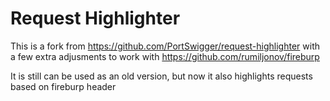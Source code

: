 # Request Highlighter

This is a fork from https://github.com/PortSwigger/request-highlighter with a few extra adjusments to work with https://github.com/rumiljonov/fireburp

It is still can be used as an old version, but now it also highlights requests based on fireburp header
